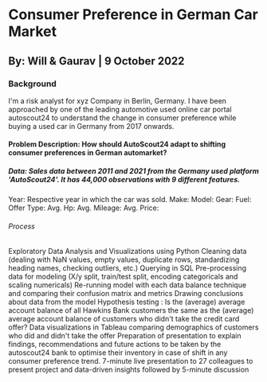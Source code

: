 # Consumer Preference in German Car Market 

## By: Will & Gaurav | 9 October 2022

### Background
I'm a risk analyst for xyz Company in Berlin, Germany. I have been approached by one of the leading automotive used online car portal autoscout24 to understand the change in consumer preference while buying a used car in Germany from 2017 onwards. 

#### Problem Description: How should AutoScout24 adapt to shifting consumer preferences in German automarket?

##### Data: Sales data between 2011 and 2021 from the Germany used platform 'AutoScout24'. It has 44,000 observations with 9 different features. 

Year: Respective year in which the car was sold. 
Make: 
Model: 
Gear: 
Fuel: 
Offer Type: 
Avg. Hp: 
Avg. Mileage: 
Avg. Price: 

###### Process
Exploratory Data Analysis and Visualizations using Python
Cleaning data (dealing with NaN values, empty values, duplicate rows, standardizing heading names, checking outliers, etc.)
Querying in SQL
Pre-processing data for modeling (X/y split, train/test split, encoding categoricals and scaling numericals)
Re-running model with each data balance technique and comparing their confusion matrix and metrics
Drawing conclusions about data from the model
Hypothesis testing : Is the (average) average account balance of all Hawkins Bank customers the same as the (average) average account balance of customers who didn't take the credit card offer?
Data visualizations in Tableau comparing demographics of customers who did and didn't take the offer
Preparation of presentation to explain findings, recommendations and future actions to be taken by the autoscout24 bank to optimise their inventory in case of shift in any consumer preference trend. 
7-minute live presentation to 27 colleagues to present project and data-driven insights followed by 5-minute discussion
